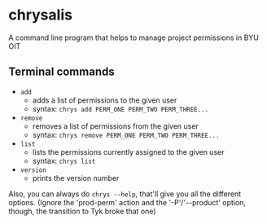 # chrysalis
A command line program that helps to manage project permissions in BYU OIT

## Terminal commands
* `add`
  * adds a list of permissions to the given user
  * syntax: `chrys add PERM_ONE PERM_TWO PERM_THREE...`
* `remove`
  * removes a list of permissions from the given user
  * syntax: `chrys remove PERM_ONE PERM_TWO PERM_THREE...`
* `list`
  * lists the permissions currently assigned to the given user
  * syntax: `chrys list`
* `version`
  * prints the version number

Also, you can always do `chrys --help`, that'll give you all the different options.
(Ignore the 'prod-perm' action and the '-P'/'--product' option, though,
the transition to Tyk broke that one)

